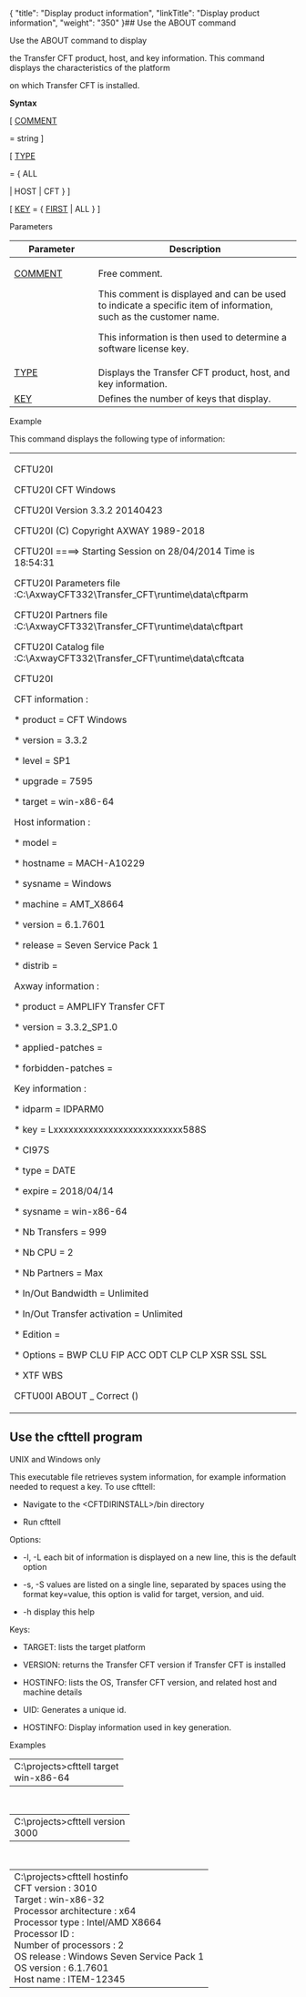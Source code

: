 {
    "title": "Display product information",
    "linkTitle": "Display product information",
    "weight": "350"
}## Use the ABOUT command

Use the ABOUT command to display
the Transfer CFT product, host, and key information. This command displays the characteristics of the platform
on which Transfer CFT is installed.

**Syntax**

\[ [COMMENT](../../../../c_intro_userinterfaces/command_summary/parameter_intro/comment)
= string \]

\[ [TYPE](../../../../c_intro_userinterfaces/command_summary/parameter_intro/type)
= { ALL
| HOST | CFT } \]

\[ [KEY](../../../../c_intro_userinterfaces/command_summary/parameter_intro/key) = { <u>FIRST</u> | ALL } \]

Parameters

<table cellspacing="0">
   <col/>
   <col/>
   <thead>
      <tr>
         <th>Parameter</th>
         <th>Description</th>
      </tr>
   </thead>
      <tr valign="top">
         <td colspan="1" rowspan="1" width="29.338%">
            <p><a href="../../../../c_intro_userinterfaces/command_summary/parameter_intro/comment">COMMENT</a>
</p>
         </td>
         <td colspan="1" rowspan="1" width="70.662%">
            <p>Free comment. </p>
            <p>This comment is displayed and can be used to indicate a 
 specific item of information, such as the customer name. </p>
            <p>This information is then used to determine a software license key.</p>
         </td>
      </tr>
      <tr valign="top">
         <td width="29.338%"><a href="../../../../c_intro_userinterfaces/command_summary/parameter_intro/type">TYPE</a>
         </td>
         <td width="70.662%">Displays 
 the Transfer CFT product, host, and key information.         </td>
      </tr>
      <tr valign="top">
         <td width="29.338%"><a href="../../../../c_intro_userinterfaces/command_summary/parameter_intro/key">KEY </a>
         </td>
         <td width="70.662%">Defines the number of keys that display.         </td>
      </tr>
</table>

Example

This command displays the following type of information:

<table cellspacing="0">
   <col/>
   <tbody>
      <tr>
         <td>
            <p>CFTU20I</p>
            <p>CFTU20I CFT Windows</p>
            <p>CFTU20I Version 3.3.2 20140423</p>
            <p>CFTU20I (C) Copyright AXWAY 1989-2018</p>
            <p>CFTU20I ====&gt; Starting Session on 28/04/2014 Time is 18:54:31</p>
            <p>CFTU20I Parameters file    :C:\AxwayCFT332\Transfer_CFT\runtime\data\cftparm</p>
            <p>CFTU20I Partners file      :C:\AxwayCFT332\Transfer_CFT\runtime\data\cftpart</p>
            <p>CFTU20I Catalog file       :C:\AxwayCFT332\Transfer_CFT\runtime\data\cftcata</p>
            <p>CFTU20I</p>
            <p>CFT information :</p>
            <p>* product  = CFT Windows</p>
            <p>* version  = 3.3.2</p>
            <p>* level    = SP1</p>
            <p>* upgrade  = 7595</p>
            <p>* target   = win-x86-64</p>
            <p>Host information :</p>
            <p>* model    =</p>
            <p>* hostname = MACH-A10229</p>
            <p>* sysname  = Windows</p>
            <p>* machine  = AMT_X8664</p>
            <p>* version  = 6.1.7601</p>
            <p>* release  = Seven Service Pack 1</p>
            <p>* distrib  =</p>
            <p>Axway information :</p>
            <p>* product           = <span>AMPLIFY</span> Transfer CFT</p>
            <p>* version           = 3.3.2_SP1.0</p>
            <p>* applied-patches   =</p>
            <p>* forbidden-patches =</p>
            <p>Key information :</p>
            <p>* idparm                     = IDPARM0</p>
            <p>* key                        = Lxxxxxxxxxxxxxxxxxxxxxxxxxx588S</p>
            <p>*                              CI97S</p>
            <p>* type                       = DATE</p>
            <p>* expire                     = 2018/04/14</p>
            <p>* sysname                    = win-x86-64</p>
            <p>* Nb Transfers               = 999</p>
            <p>* Nb CPU                     = 2</p>
            <p>* Nb Partners                = Max</p>
            <p>* In/Out Bandwidth           = Unlimited</p>
            <p>* In/Out Transfer activation = Unlimited</p>
            <p>* Edition                    =</p>
            <p>* Options                    = BWP CLU FIP ACC ODT CLP CLP XSR SSL SSL</p>
            <p>*                              XTF WBS</p>
            <p>CFTU00I ABOUT    _ Correct ()</p>
         </td>
      </tr>
   </tbody>
</table>

## <span id="CFTTELL"></span>Use the cfttell program

UNIX and Windows only

This executable file retrieves system information, for example information needed to request a key. To use cfttell:

-   Navigate to the &lt;CFTDIRINSTALL>/bin directory
-   Run cfttell

Options:

-   -l, -L each bit of information is displayed on a new line, this is the default option
-   -s, -S values are listed on a single line, separated by spaces using the format key=value, this option is valid for target, version, and uid.
-   -h display this help

Keys:

-   TARGET: lists the target platform
-   VERSION: returns the Transfer CFT version if Transfer CFT is installed
-   HOSTINFO: lists the OS, Transfer CFT version, and related host and machine details
-   UID: Generates a unique id.
-   HOSTINFO: Display information used in key generation.

Examples

<table cellspacing="0">
   <col/>
   <tbody>
      <tr>
         <td>C:\projects&gt;<span>cfttell target</span><br/>win-x86-64         </td>
      </tr>
   </tbody>
</table>

 

<table cellspacing="0">
   <col/>
   <tbody>
      <tr>
         <td>C:\projects&gt;<span>cfttell version</span><br/>3000         </td>
      </tr>
   </tbody>
</table>

 

<table cellspacing="0">
   <col/>
   <tbody>
      <tr>
         <td>C:\projects&gt;<span>cfttell hostinfo</span><br/>CFT version            : 3010<br/>Target                 : win-x86-32<br/>Processor architecture : x64<br/>Processor type         : Intel/AMD X8664<br/>Processor ID           :<br/>Number of processors   : 2<br/>OS release             : Windows Seven Service Pack 1<br/>OS version             : 6.1.7601<br/>Host name              : ITEM-12345         </td>
      </tr>
   </tbody>
</table>
